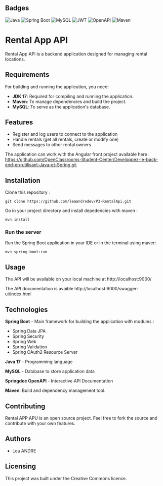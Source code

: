 ## Badges

![Java](https://img.shields.io/badge/Java-17-blue?logo=java&logoColor=white)
![Spring Boot](https://img.shields.io/badge/Spring%20Boot-3.3.6-brightgreen?logo=springboot&logoColor=white)
![MySQL](https://img.shields.io/badge/MySQL-8.0-blue?logo=mysql&logoColor=white)
![JWT](https://img.shields.io/badge/JWT-Authentication-orange)
![OpenAPI](https://img.shields.io/badge/OpenAPI-3.0.0-green?logo=openapiinitiative&logoColor=white)
![Maven](https://img.shields.io/badge/Maven-Build%20Tool-C71A36?logo=apachemaven&logoColor=white)

# Rental App API

Rental App API is a backend application designed for managing rental locations.

## Requirements

For building and running the application, you need:
- **JDK 17**: Required for compiling and running the application.
- **Maven**: To manage dependencies and build the project.
- **MySQL**: To serve as the application's database.

## Features
- Register and log users to connect to the application
- Handle rentals (get all rentals, create or modify one)
- Send messages to other rental owners

The application can work with the Angular front project available here :
https://github.com/OpenClassrooms-Student-Center/Developpez-le-back-end-en-utilisant-Java-et-Spring.git

## Installation

Clone this repository :

```
git clone https://github.com/leaandredev/P3-RentalApi.git
```

Go in your project directory and install depedencies with maven :

```
mvn install
```

### Run the server

Run the Spring Boot application in your IDE or in the terminal using maver:

```
mvn spring-boot:run
```

## Usage

The API will be available on your local machine at http://localhost:9000/

The API documentation is avaible http://localhost:9000/swagger-ui/index.html

## Technologies

**Spring Boot** - Main framework for building the application with modules :
- Spring Data JPA
- Spring Security
- Spring Web
- Spring Validation
- Spring OAuth2 Resource Server

**Java 17** - Programming language

**MySQL** - Database to store application data

**Springdoc OpenAPI** - Interactive API Documentation

**Maven**: Build and dependency management tool.

## Contributing

Rental APP APU is an open source project. Feel free to fork the source and contribute with your own features.

## Authors

- Lea ANDRE

## Licensing

This project was built under the Creative Commons licence.
